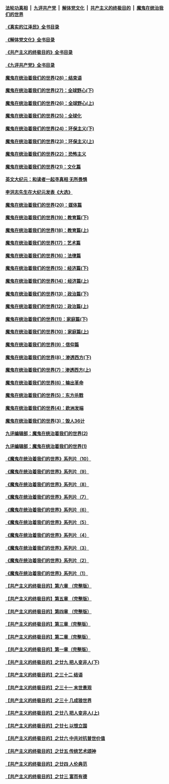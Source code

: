####  [法轮功真相](../../../../basic/blob/master/README.md?t=05081301) &nbsp;|&nbsp; [九评共产党](../../../../9ping.md/blob/master/README.md?t=05081301) &nbsp;|&nbsp; [解体党文化](../../../../jtdwh.md/blob/master/README.md?t=05081301)  &nbsp;|&nbsp; [共产主义的终极目的](../../../../gczydzjmd.md/blob/master/README.md?t=05081301) &nbsp;|&nbsp; [魔鬼在统治我们的世界](../../../../mgztzwmdsj.md/blob/master/README.md?t=05081301) 

#### [《真实的江泽民》全书目录](../pages/nsc422/n13721399.md?t=05081301) 

#### [《解体党文化》全书目录](../pages/nsc422/n13721157.md?t=05081301) 

#### [《共产主义的终极目的》全书目录](../pages/nsc422/n13721048.md?t=05081301) 

#### [《九评共产党》全书目录](../pages/nsc422/n13708085.md?t=05081301) 

#### [魔鬼在统治着我们的世界(28)：结束语](../pages/nsc422/n10936246.md?t=05081301) 

#### [魔鬼在统治着我们的世界(27)：全球野心(下)](../pages/nsc422/n10928319.md?t=05081301) 

#### [魔鬼在统治着我们的世界(26)：全球野心(上)](../pages/nsc422/n10900318.md?t=05081301) 

#### [魔鬼在统治着我们的世界(25)：全球化](../pages/nsc422/n10788205.md?t=05081301) 

#### [魔鬼在统治着我们的世界(24)：环保主义(下)](../pages/nsc422/n10695307.md?t=05081301) 

#### [魔鬼在统治着我们的世界(23)：环保主义(上)](../pages/nsc422/n10688613.md?t=05081301) 

#### [魔鬼在统治着我们的世界(22)：恐怖主义](../pages/nsc422/n10614727.md?t=05081301) 

#### [魔鬼在统治着我们的世界(21)：文化篇](../pages/nsc422/n10597706.md?t=05081301) 

#### [英文大纪元：和读者一起寻真相 无所畏惧](../pages/nsc422/n12542027.md?t=05081301) 

#### [李洪志先生在大纪元发表《大选》](../pages/nsc422/n12534746.md?t=05081301) 

#### [魔鬼在统治着我们的世界(20)：媒体篇](../pages/nsc422/n10586579.md?t=05081301) 

#### [魔鬼在统治着我们的世界(19)：教育篇(下)](../pages/nsc422/n10564808.md?t=05081301) 

#### [魔鬼在统治着我们的世界(18)：教育篇(上)](../pages/nsc422/n10526970.md?t=05081301) 

#### [魔鬼在统治着我们的世界(17)：艺术篇](../pages/nsc422/n10499093.md?t=05081301) 

#### [魔鬼在统治着我们的世界(16)：法律篇](../pages/nsc422/n10485969.md?t=05081301) 

#### [魔鬼在统治着我们的世界(15)：经济篇(下)](../pages/nsc422/n10469975.md?t=05081301) 

#### [魔鬼在统治着我们的世界(14)：经济篇(上)](../pages/nsc422/n10457370.md?t=05081301) 

#### [魔鬼在统治着我们的世界(13)：政治篇(下)](../pages/nsc422/n10448270.md?t=05081301) 

#### [魔鬼在统治着我们的世界(12)：政治篇(上)](../pages/nsc422/n10444576.md?t=05081301) 

#### [魔鬼在统治着我们的世界(11)：家庭篇(下)](../pages/nsc422/n10440961.md?t=05081301) 

#### [魔鬼在统治着我们的世界(10)：家庭篇(上)](../pages/nsc422/n10435448.md?t=05081301) 

#### [魔鬼在统治着我们的世界(9)：信仰篇](../pages/nsc422/n10432159.md?t=05081301) 

#### [魔鬼在统治着我们的世界(8)：渗透西方(下)](../pages/nsc422/n10429603.md?t=05081301) 

#### [魔鬼在统治着我们的世界(7)：渗透西方(上)](../pages/nsc422/n10426013.md?t=05081301) 

#### [魔鬼在统治着我们的世界(6)：输出革命](../pages/nsc422/n10421536.md?t=05081301) 

#### [魔鬼在统治着我们的世界(5)：东方杀戮](../pages/nsc422/n10417707.md?t=05081301) 

#### [魔鬼在统治着我们的世界(4)：欧洲发端](../pages/nsc422/n10414890.md?t=05081301) 

#### [魔鬼在统治着我们的世界(3)：毁人36计](../pages/nsc422/n10411583.md?t=05081301) 

#### [九评编辑部：魔鬼在统治着我们的世界(2)](../pages/nsc422/n10410036.md?t=05081301) 

#### [九评编辑部：魔鬼在统治着我们的世界(1)](../pages/nsc422/n10406825.md?t=05081301) 

#### [《魔鬼在统治着我们的世界》系列片（10）](../pages/nsc422/n12292670.md?t=05081301) 

#### [《魔鬼在统治着我们的世界》系列片（9）](../pages/nsc422/n12290859.md?t=05081301) 

#### [《魔鬼在统治着我们的世界》系列片（8）](../pages/nsc422/n12287445.md?t=05081301) 

#### [《魔鬼在统治着我们的世界》系列片（7）](../pages/nsc422/n12283425.md?t=05081301) 

#### [《魔鬼在统治着我们的世界》系列片（6）](../pages/nsc422/n12282314.md?t=05081301) 

#### [《魔鬼在统治着我们的世界》系列片（5）](../pages/nsc422/n12281419.md?t=05081301) 

#### [《魔鬼在统治着我们的世界》系列片（4）](../pages/nsc422/n12274024.md?t=05081301) 

#### [《魔鬼在统治着我们的世界》系列片（3）](../pages/nsc422/n12271322.md?t=05081301) 

#### [《魔鬼在统治着我们的世界》系列片（2）](../pages/nsc422/n12269049.md?t=05081301) 

#### [《魔鬼在统治着我们的世界》系列片（1）](../pages/nsc422/n12267575.md?t=05081301) 

#### [【共产主义的终极目的】第六章 （完整版）](../pages/nsc422/n11428913.md?t=05081301) 

#### [【共产主义的终极目的】第五章 （完整版）](../pages/nsc422/n11428912.md?t=05081301) 

#### [【共产主义的终极目的】第四章 （完整版）](../pages/nsc422/n11428907.md?t=05081301) 

#### [【共产主义的终极目的】第三章（完整版）](../pages/nsc422/n11428848.md?t=05081301) 

#### [【共产主义的终极目的】第二章（完整版）](../pages/nsc422/n11428831.md?t=05081301) 

#### [【共产主义的终极目的】第一章（完整版）](../pages/nsc422/n11417651.md?t=05081301) 

#### [【共产主义的终极目的】之廿九 把人变非人(下)](../pages/nsc422/n11344140.md?t=05081301) 

#### [【共产主义的终极目的】之三十二 结语](../pages/nsc422/n11360535.md?t=05081301) 

#### [【共产主义的终极目的】之三十一 末世景观](../pages/nsc422/n11351129.md?t=05081301) 

#### [【共产主义的终极目的】之三十 几成狼世界](../pages/nsc422/n11348280.md?t=05081301) 

#### [【共产主义的终极目的】之廿八 把人变非人(上)](../pages/nsc422/n11340492.md?t=05081301) 

#### [【共产主义的终极目的】之廿七 以恨立国](../pages/nsc422/n11336944.md?t=05081301) 

#### [【共产主义的终极目的】之廿六 中共对抗普世价值](../pages/nsc422/n11324785.md?t=05081301) 

#### [【共产主义的终极目的】之廿五 传统艺术颂神](../pages/nsc422/n11296396.md?t=05081301) 

#### [【共产主义的终极目的】之廿四 人伦典范](../pages/nsc422/n11296397.md?t=05081301) 

#### [【共产主义的终极目的】之廿三 富而有德](../pages/nsc422/n11283598.md?t=05081301) 

